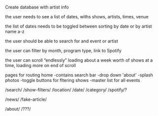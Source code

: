 Create database with artist info

the user needs to see a list of dates,
withs shows, artists, times, venue

the list of dates needs to be toggled between sorting by date or by artist name a-z

the user should be able to search for and event or artist

the user can filter by month, program type, link to Spotify

the user can scroll “endlessly” loading about a week worth of shows at a time, loading more on end of scroll

pages for routing
home 
    -contains search bar
    -drop down 'about'
    -splash photos
    -toggle buttons for fltering shows
    -master list for all events

/search/
 /show-filters/
 /location/
 /date/
 /category/
 /spotify/?

/news/
    /fake-article/

/about/
    /???/

